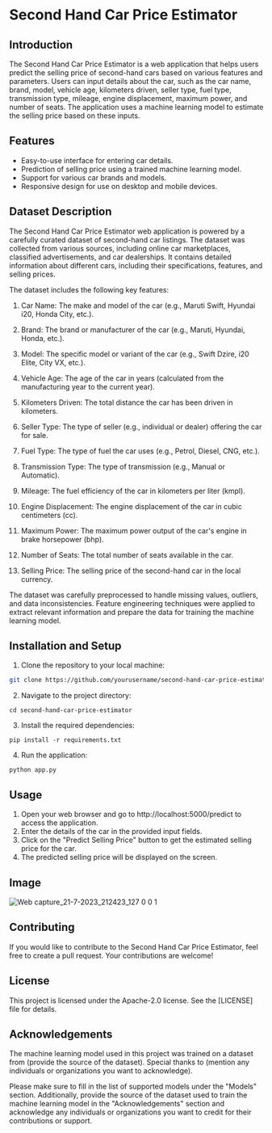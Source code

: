 # Second Hand Car Price Estimator

## Introduction

The Second Hand Car Price Estimator is a web application that helps users predict the selling price of second-hand cars based on various features and parameters. Users can input details about the car, such as the car name, brand, model, vehicle age, kilometers driven, seller type, fuel type, transmission type, mileage, engine displacement, maximum power, and number of seats. The application uses a machine learning model to estimate the selling price based on these inputs.

## Features

- Easy-to-use interface for entering car details.
- Prediction of selling price using a trained machine learning model.
- Support for various car brands and models.
- Responsive design for use on desktop and mobile devices.

## Dataset Description
The Second Hand Car Price Estimator web application is powered by a carefully curated dataset of second-hand car listings. The dataset was collected from various sources, including online car marketplaces, classified advertisements, and car dealerships. It contains detailed information about different cars, including their specifications, features, and selling prices.

The dataset includes the following key features:

1. Car Name: The make and model of the car (e.g., Maruti Swift, Hyundai i20, Honda City, etc.).

2. Brand: The brand or manufacturer of the car (e.g., Maruti, Hyundai, Honda, etc.).

3. Model: The specific model or variant of the car (e.g., Swift Dzire, i20 Elite, City VX, etc.).

4. Vehicle Age: The age of the car in years (calculated from the manufacturing year to the current year).

5. Kilometers Driven: The total distance the car has been driven in kilometers.

6. Seller Type: The type of seller (e.g., individual or dealer) offering the car for sale.

7. Fuel Type: The type of fuel the car uses (e.g., Petrol, Diesel, CNG, etc.).

8. Transmission Type: The type of transmission (e.g., Manual or Automatic).

9. Mileage: The fuel efficiency of the car in kilometers per liter (kmpl).

10. Engine Displacement: The engine displacement of the car in cubic centimeters (cc).

11. Maximum Power: The maximum power output of the car's engine in brake horsepower (bhp).

12. Number of Seats: The total number of seats available in the car.

13. Selling Price: The selling price of the second-hand car in the local currency.

The dataset was carefully preprocessed to handle missing values, outliers, and data inconsistencies. Feature engineering techniques were applied to extract relevant information and prepare the data for training the machine learning model.

## Installation and Setup

1. Clone the repository to your local machine:

```bash
git clone https://github.com/yourusername/second-hand-car-price-estimator.git
```
2. Navigate to the project directory:
```
cd second-hand-car-price-estimator
```
3. Install the required dependencies:
```
pip install -r requirements.txt
```
4. Run the application:
```commandline
python app.py
```

## Usage
1. Open your web browser and go to http://localhost:5000/predict to access the application.
2. Enter the details of the car in the provided input fields.
3. Click on the "Predict Selling Price" button to get the estimated selling price for the car.
4. The predicted selling price will be displayed on the screen.

## Image
![Web capture_21-7-2023_212423_127 0 0 1](https://github.com/HRISHI313/Second-hand-car-price-estimator/assets/121008747/2f23df6d-6f5c-4eaf-b357-7ee857ec09b4)


## Contributing
If you would like to contribute to the Second Hand Car Price Estimator, feel free to create a pull request. Your contributions are welcome!

## License
This project is licensed under the Apache-2.0 license. See the [LICENSE] file for details.

## Acknowledgements
The machine learning model used in this project was trained on a dataset from (provide the source of the dataset).
Special thanks to (mention any individuals or organizations you want to acknowledge).


Please make sure to fill in the list of supported models under the "Models" section. Additionally, provide the source of the dataset used to train the machine learning model in the "Acknowledgements" section and acknowledge any individuals or organizations you want to credit for their contributions or support.
